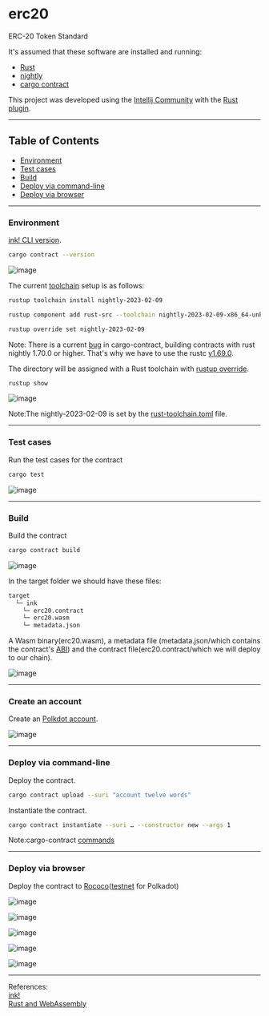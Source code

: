 # erc20
ERC-20 Token Standard

It's assumed that these software are installed and running:

<ul>
  <li><a href="https://www.rust-lang.org/tools/install" target="_blank">Rust</a></li>
  <li><a href="https://rust-lang.github.io/rustup/installation/index.html#installing-nightly" target="_blank">nightly</a></li>
  <li><a href="https://crates.io/crates/cargo-contract" target="_blank">cargo contract</a></li>
</ul>

This project was developed using the [Intellij Community](https://www.jetbrains.com/idea/download/#section=linux) with the [Rust plugin](https://www.jetbrains.com/rust/).

<hr>

## Table of Contents<br>
- [Environment](https://github.com/gcp-development/erc20/blob/main/README.md#environment)
- [Test cases](https://github.com/gcp-development/erc20/blob/main/README.md#test-cases)
- [Build](https://github.com/gcp-development/erc20/blob/main/README.md#build)
- [Deploy via command-line](https://github.com/gcp-development/erc20/blob/main/README.md#deploy-via-command-line)
- [Deploy via browser](https://github.com/gcp-development/erc20/blob/main/README.md#deploy-via-browser)

<hr>

### Environment

[ink! CLI version](https://use.ink/getting-started/setup#ink-cli).

```bash
cargo contract --version
```

![image](https://github.com/gcp-development/erc20/assets/76512851/97773ed9-ea13-4fdc-b011-b860e7617993)

The current [toolchain](https://rust-lang.github.io/rustup-components-history/) setup is as follows:

```bash
rustup toolchain install nightly-2023-02-09
```

```bash
rustup component add rust-src --toolchain nightly-2023-02-09-x86_64-unknown-linux-gnu
```

```bash
rustup override set nightly-2023-02-09
```

Note: There is a current [bug](https://github.com/paritytech/cargo-contract/issues/1058) in cargo-contract, building contracts with rust nightly 1.70.0 or higher. That's why we have to use the rustc [v1.69.0](https://blog.rust-lang.org/2023/04/20/Rust-1.69.0.html).

The directory will be assigned with a Rust toolchain with [rustup override](https://rust-lang.github.io/rustup/overrides.html#directory-overrides).

```bash
rustup show
```
![image](https://github.com/gcp-development/erc20/assets/76512851/ea146adb-9414-4b17-8c52-200994740bf7)

Note:The nightly-2023-02-09 is set by the [rust-toolchain.toml](https://github.com/gcp-development/erc20/blob/main/rust-toolchain.toml) file.

<hr>

### Test cases

Run the test cases for the  contract
```bash
cargo test
```

![image](https://github.com/gcp-development/erc20/assets/76512851/18d2368e-aed9-45c5-9808-5eedf15cbcbe)

<hr>

### Build

Build the contract
```bash
cargo contract build
```

![image](https://github.com/gcp-development/erc20/assets/76512851/be915f99-795c-408f-b531-c4068036c606)

In the target folder we should have these files:
```bash
target
  └─ ink
    └─ erc20.contract
    └─ erc20.wasm
    └─ metadata.json
```
A Wasm binary(erc20.wasm), a metadata file (metadata.json/which contains the contract's [ABI](https://use.ink/basics/metadata#abi)) and the contract file(erc20.contract/which we will deploy to our chain).

![image](https://github.com/gcp-development/erc20/assets/76512851/5c445cea-4146-45a9-91d7-70e05bcba0a5)

<hr>

### Create an account

Create an [Polkdot account](https://wiki.polkadot.network/docs/learn-account-generation#polkadot-js-browser-extension).

![image](https://github.com/gcp-development/erc20/assets/76512851/b5bb692f-010f-4fb5-8bea-414dc1cb33ae)

<hr>

### Deploy via command-line

Deploy the contract.
```bash
cargo contract upload --suri "account twelve words"
```

Instantiate the contract.
```bash
cargo contract instantiate --suri … --constructor new --args 1
```
Note:cargo-contract [commands](https://github.com/paritytech/cargo-contract/blob/master/docs/extrinsics.md#commands)

<hr>

### Deploy via browser

Deploy the contract to [Rococo](https://polkadot.js.org/apps/?rpc=wss%3A%2F%2Frococo-contracts-rpc.polkadot.io#/contracts)([testnet](https://use.ink/testnet) for Polkadot)

![image](https://github.com/gcp-development/erc20/assets/76512851/10f94c5c-a1de-4a3d-859c-af7f364ec841)

![image](https://github.com/gcp-development/erc20/assets/76512851/9a0849aa-9c3a-41d7-8dc8-4e635b1a3eb3)

![image](https://github.com/gcp-development/erc20/assets/76512851/40428f28-20a4-4f16-a663-3822784c3f75)

![image](https://github.com/gcp-development/erc20/assets/76512851/3387ab88-6ef1-4cb8-92fb-86a19e2b3d0d)

![image](https://github.com/gcp-development/erc20/assets/76512851/ce70c818-6590-4a4a-827e-9a8172bf6f62)

<hr>

References:<br/>
[ink!](https://use.ink/4.0.0-alpha.1/)<br/>
[Rust and WebAssembly](https://rustwasm.github.io/docs/book/)
